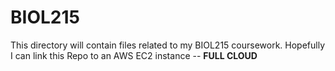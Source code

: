 # BIOL215
This directory will contain files related to my BIOL215 coursework. 
Hopefully I can link this Repo to an AWS EC2 instance -- **FULL CLOUD**
